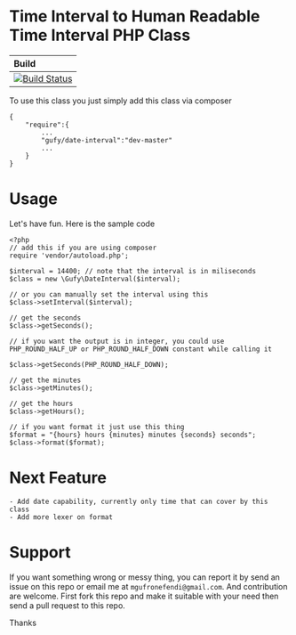 # Time Interval to Human Readable Time Interval PHP Class

| Build |
|:------|
| [![Build Status](https://travis-ci.org/mgufrone/date-interval.png?branch=master)](https://travis-ci.org/mgufrone/date-interval) |
To use this class you just simply add this class via composer

	{
		"require":{
			...
			"gufy/date-interval":"dev-master"
			...
		}
	}

# Usage

Let's have fun. Here is the sample code
	
	<?php
	// add this if you are using composer
	require 'vendor/autoload.php';

	$interval = 14400; // note that the interval is in miliseconds
	$class = new \Gufy\DateInterval($interval);

	// or you can manually set the interval using this
	$class->setInterval($interval);

	// get the seconds 
	$class->getSeconds();

	// if you want the output is in integer, you could use PHP_ROUND_HALF_UP or PHP_ROUND_HALF_DOWN constant while calling it

	$class->getSeconds(PHP_ROUND_HALF_DOWN); 

	// get the minutes
	$class->getMinutes();

	// get the hours 
	$class->getHours();

	// if you want format it just use this thing
	$format = "{hours} hours {minutes} minutes {seconds} seconds";
	$class->format($format);

# Next Feature
	- Add date capability, currently only time that can cover by this class
	- Add more lexer on format

# Support
If you want something wrong or messy thing, you can report it by send an issue on this repo or email me at `mgufronefendi@gmail.com`. And contribution are welcome. First fork this repo and make it suitable with your need then send a pull request to this repo. 

Thanks
